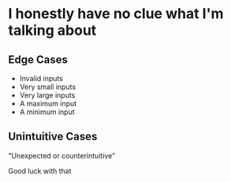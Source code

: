 # I honestly have no clue what I'm talking about

## Edge Cases

- Invalid inputs
- Very small inputs
- Very large inputs
- A maximum input
- A minimum input

## Unintuitive Cases

"Unexpected or counterintuitive"

Good luck with that
